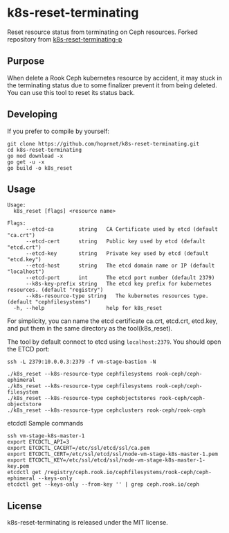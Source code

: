 # k8s-reset-terminating

Reset resource status from terminating on Ceph resources. 
Forked repository from [k8s-reset-terminating-p](https://github.com/jianz/k8s-reset-terminating-pv)

## Purpose

When delete a Rook Ceph kubernetes resource by accident, it may stuck in the terminating status due to some finalizer prevent it from being deleted. You can use this tool to reset its status back.

## Developing

If you prefer to compile by yourself:

```shell
git clone https://github.com/hoprnet/k8s-reset-terminating.git
cd k8s-reset-terminating
go mod download -x
go get -u -x
go build -o k8s_reset
```

## Usage

```text
Usage:
  k8s_reset [flags] <resource name>

Flags:
      --etcd-ca        string   CA Certificate used by etcd (default "ca.crt")
      --etcd-cert      string   Public key used by etcd (default "etcd.crt")
      --etcd-key       string   Private key used by etcd (default "etcd.key")
      --etcd-host      string   The etcd domain name or IP (default "localhost")
      --etcd-port      int      The etcd port number (default 2379)
      --k8s-key-prefix string   The etcd key prefix for kubernetes resources. (default "registry")
      --k8s-resource-type string   The kubernetes resources type. (default "cephfilesystems")
  -h, --help                    help for k8s_reset
```

For simplicity, you can name the etcd certificate ca.crt, etcd.crt, etcd.key, and put them in the same directory as the tool(k8s_reset).

The tool by default connect to etcd using `localhost:2379`. You should open the ETCD port:

```shell
ssh -L 2379:10.0.0.3:2379 -f vm-stage-bastion -N
```

```shell
./k8s_reset --k8s-resource-type cephfilesystems rook-ceph/ceph-ephimeral
./k8s_reset --k8s-resource-type cephfilesystems rook-ceph/ceph-filesystem
./k8s_reset --k8s-resource-type cephobjectstores rook-ceph/ceph-objectstore
./k8s_reset --k8s-resource-type cephclusters rook-ceph/rook-ceph

```


etcdctl Sample commands

```shell
ssh vm-stage-k8s-master-1
export ETCDCTL_API=3
export ETCDCTL_CACERT=/etc/ssl/etcd/ssl/ca.pem
export ETCDCTL_CERT=/etc/ssl/etcd/ssl/node-vm-stage-k8s-master-1.pem
export ETCDCTL_KEY=/etc/ssl/etcd/ssl/node-vm-stage-k8s-master-1-key.pem
etcdctl get /registry/ceph.rook.io/cephfilesystems/rook-ceph/ceph-ephimeral --keys-only 
etcdctl get --keys-only --from-key '' | grep ceph.rook.io/ceph
```

## License

k8s-reset-terminating is released under the MIT license.
